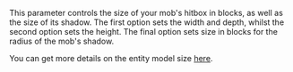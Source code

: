  This parameter controls the size of your mob's hitbox in blocks, as well as the size of its shadow. 
 The first option sets the width and depth, whilst the second option sets the height. 
 The final option sets size in blocks for the radius of the mob's shadow.
 
 You can get more details on the entity model size [here](https://mcreator.net/wiki/entity-model-sizes).